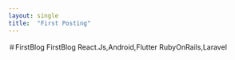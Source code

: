 ```yaml
---
layout: single
title:  "First Posting"
---
```


＃FirstBlog
FirstBlog
React.Js,Android,Flutter
RubyOnRails,Laravel


